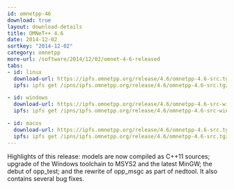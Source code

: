 ```yaml
---
id: omnetpp-46
download: true
layout: download-details
title: OMNeT++ 4.6
date: 2014-12-02
sortkey: "2014-12-02"
category: omnetpp
more-url: /software/2014/12/02/omnet-4-6-released
tabs:
- id: linux
  download-url: https://ipfs.omnetpp.org/release/4.6/omnetpp-4.6-src.tgz
  ipfs: ipfs get /ipns/ipfs.omnetpp.org/release/4.6/omnetpp-4.6-src.tgz

- id: windows
  download-url: https://ipfs.omnetpp.org/release/4.6/omnetpp-4.6-src-windows.zip
  ipfs: ipfs get /ipns/ipfs.omnetpp.org/release/4.6/omnetpp-4.6-src-windows.zip

- id: macos
  download-url: https://ipfs.omnetpp.org/release/4.6/omnetpp-4.6-src.tgz
  ipfs: ipfs get /ipns/ipfs.omnetpp.org/release/4.6/omnetpp-4.6-src.tgz
---
```


Highlights of this release: models are now compiled as C++11 sources; upgrade of the Windows toolchain to MSYS2 and the latest MinGW; the debut of opp_test; and the rewrite of opp_msgc as part of nedtool. It also contains several bug fixes.
